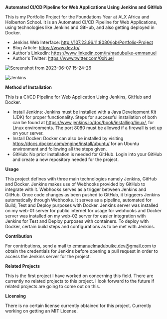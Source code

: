 <b>Automated CI/CD Pipeline for Web Applications Using Jenkins and GitHub</b>

This is my Portfolio Project for the Foundations Year at ALX Africa and Holberton School. It is an Automated CI/CD Pipeline for Web Applications, using technologies like Jenkins and GitHub, and also getting deployed in Docker.

* Jenkins Web Interface: <http://107.23.96.11:8080/job/Portfolio-Project>
* Blog Article: <https://www.dev.to/>
* Author's LinkedIn: <https://www.linkedin.com/in/madubuike-emmanuel>
* Author's Twitter: <https://www.twitter.com/0xNuel>

![Screenshot from 2023-06-07 15-24-26](https://github.com/NuelUzoma/Portfolio-Project/assets/107211055/523f029e-b113-4e5e-9597-51c930e2b00f)

![Jenkins](https://lh3.googleusercontent.com/m6-Jjjeer_IaSfnEUx9iNMEyjX0a4brn8NGEOQldYuHG8wG_vPUTthLxwZIFRutMg41WAQ2y_jkCiHvwlZgFTKxrnAsUoDJSTZnVtzo-ls_iyHZaMadtZhA6Oqvvd3YRgFycAF5WhCUUeTmBmUeM4n2ApZZ8wDcBf9w2ahGRzUPb4uNv1wqO5SzTp7CDZhZVD-1PBvzZRln-7VS3J5eUzxihf4tM4p2XeJk0B0kgnyjiGEzKArG_r3Ra1MGI0j_EK6D6XLlzxosCaXcNkl751ZKApqtPo8PgsTP46yOW48pDbJqW8uH0IFjNEWWlVbDHmL5zhNACjr0oozDRB2pWPEBnfeEp1enFxtlI9LuPhdVNvxTXxu8EAEN1MC7CpkuEr5rAU7qbVSME_mYX7iuHHNbRGe3Sce9OVURCXe9Gpn4EqrQVUEtfx4PQeqv9JGTU2hk_qfAnRC_IOLcbOesKALN5W8-3fN9EcFwaXWDy416d5eZJJJzqZKf3vHAwhjdVopozg2R81h24Max3xjWXip6pPgx9j3Ski0usu8_2lnCwImdK2zNu1iO0R6H4YvgAZbqh-3XpHzXv8IbS56FqV017B1-5VY2Nnm_hwQs1i-rerRj1dP4t3eHTO_Cz0n1FzEW_4klDnNu3w4wqQZE3WF5PFsqk1dXKXF5tkVa-MdRO3vRMjFRigfGPC-odf8h21PgtjMEG8PJfIYS2H97Wut76_2EJ3XGd3CET7p7W3T0RriRPFhbjoCq1CmBogkx9N6DMimEyJAyet7RVrmxN_rW71D9DizplfDYQUhJsbnIqPtTLC7Fb7myQ_HnVhMkJ3iRqoYvryvxEfL24olbX2NviknG93IvD1pzJLZSs8Yz2nWrTu-tfysH6EtoZK2gz6pTBtsyGrrCJB776k14lib1U6zOOq_MdJGrHlT6VjJ5t=w1358-h656-s-no?authuser=0)

**Method of Installation**

This is a CI/CD Pipeline for Web Application Using Jenkins, GitHub and Docker.
* Install Jenkins: Jenkins must be installed with a Java Development Kit (JDK) for proper functionality. Steps for successful installation of both can be found at <https://www.jenkins.io/doc/book/installing/linux/>, for Linux environments. The port 8080 must be allowed if a firewall is set up on your server.
* Install Docker: Docker can also be installed by visiting <https://docs.docker.com/engine/install/ubuntu/> for an Ubuntu environment and following all the steps given.
* GitHub: No prior installation is needed for GitHub. Login into your GitHub and create a new repository needed for the project.

**Usage**

This project defines with three main technologies namely Jenkins, GitHub and Docker. Jenkins makes use of Webhooks provided by GitHub to integrate with it. Webhooks serves as a trigger between Jenkins and GitHub. Once code changes as been pushed to GitHub, it triggeers Jenkins automatically through Webhooks. It serves as a pipeline, automated for Build, Test and Deploy purposes with Docker. Jenkins server was installed on my web-01 server for public internet for usage for webhooks and Docker server was installed on my web-02 server for easier integration with Jenkins for Test and Deploy purposes with containers. To deploy with Docker, certain build steps and configurations as to be met with Jenkins.

**Contribution**

For contributions, send a mail to <emmanuelmadubuike.dev@gmail.com> to obtain the credentials for Jenkins before opening a pull request in order to access the Jenkins server for the project.

**Related Projects**

This is the first project I have worked on concerning this field. There are currently no related projects to this project. I look forward to the future if related projects are going to come out on this.

**Licensing**

There is no certain license currently obtained for this project. Currently working on getting an MIT License.
